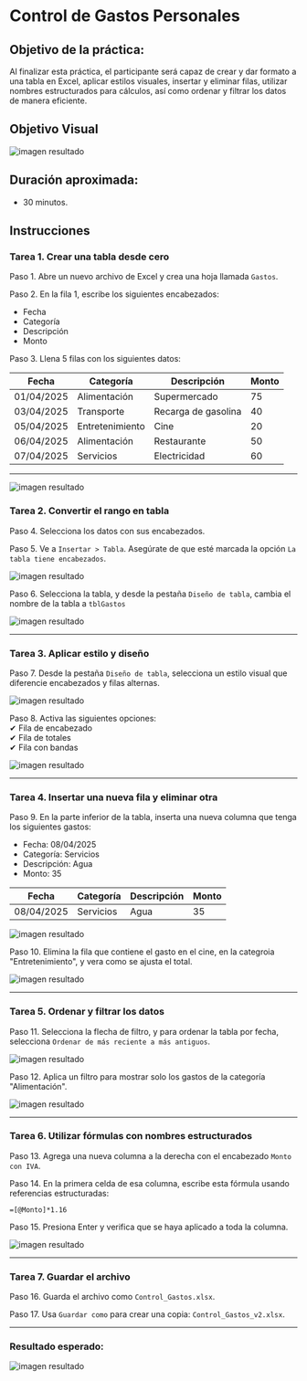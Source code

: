 # Control de Gastos Personales

## Objetivo de la práctica:

Al finalizar esta práctica, el participante será capaz de crear y dar formato a una tabla en Excel, aplicar estilos visuales, insertar y eliminar filas, utilizar nombres estructurados para cálculos, así como ordenar y filtrar los datos de manera eficiente.

## Objetivo Visual

![imagen resultado](../images/cap6_obj.png)

## Duración aproximada:
- 30 minutos.

## Instrucciones

### Tarea 1. **Crear una tabla desde cero**

Paso 1. Abre un nuevo archivo de Excel y crea una hoja llamada `Gastos`.

Paso 2. En la fila 1, escribe los siguientes encabezados:

- Fecha  
- Categoría  
- Descripción  
- Monto  

Paso 3. Llena 5 filas con los siguientes datos:

| Fecha      | Categoría     | Descripción       | Monto |
|------------|----------------|--------------------|--------|
| 01/04/2025 | Alimentación   | Supermercado       | 75     |
| 03/04/2025 | Transporte     | Recarga de gasolina| 40     |
| 05/04/2025 | Entretenimiento| Cine               | 20     |
| 06/04/2025 | Alimentación   | Restaurante        | 50     |
| 07/04/2025 | Servicios      | Electricidad       | 60     |

---

![imagen resultado](../images/cap6_1.png)

### Tarea 2. **Convertir el rango en tabla**

Paso 4. Selecciona los datos con sus encabezados.

Paso 5. Ve a `Insertar > Tabla`. Asegúrate de que esté marcada la opción `La tabla tiene encabezados`.

![imagen resultado](../images/cap6_2.png)

Paso 6. Selecciona la tabla, y desde la pestaña `Diseño de tabla`, cambia el nombre de la tabla a `tblGastos` 

![imagen resultado](../images/cap6_3.png)

---

### Tarea 3. **Aplicar estilo y diseño**

Paso 7. Desde la pestaña `Diseño de tabla`, selecciona un estilo visual que diferencie encabezados y filas alternas.

![imagen resultado](../images/cap6_4.png)

Paso 8. Activa las siguientes opciones:  
✔ Fila de encabezado  
✔ Fila de totales  
✔ Fila con bandas

![imagen resultado](../images/cap6_5.png)

---

### Tarea 4. **Insertar una nueva fila y eliminar otra**

Paso 9. En la parte inferior de la tabla, inserta una nueva columna que tenga los siguientes gastos:  

- Fecha: 08/04/2025  
- Categoría: Servicios  
- Descripción: Agua  
- Monto: 35

| Fecha      | Categoría     | Descripción       | Monto |
|------------|----------------|--------------------|--------|
| 08/04/2025  | Servicios   |      Agua       | 35     |

![imagen resultado](../images/cap6_6.png)

Paso 10. Elimina la fila que contiene el gasto en el cine, en la categroia "Entretenimiento", y vera como se ajusta el total.

![imagen resultado](../images/cap6_7.png)

---

### Tarea 5. **Ordenar y filtrar los datos**

Paso 11. Selecciona la flecha de filtro, y para ordenar la tabla por fecha, selecciona `Ordenar de más reciente a más antiguos`.

![imagen resultado](../images/cap6_8.png)

Paso 12. Aplica un filtro para mostrar solo los gastos de la categoría "Alimentación".

![imagen resultado](../images/cap6_9.png)

---

### Tarea 6. **Utilizar fórmulas con nombres estructurados**

Paso 13. Agrega una nueva columna a la derecha con el encabezado `Monto con IVA`.

Paso 14. En la primera celda de esa columna, escribe esta fórmula usando referencias estructuradas:

```excel
=[@Monto]*1.16
```

Paso 15. Presiona Enter y verifica que se haya aplicado a toda la columna.

![imagen resultado](../images/cap6_10.png)

---

### Tarea 7. **Guardar el archivo**

Paso 16. Guarda el archivo como `Control_Gastos.xlsx`.

Paso 17. Usa `Guardar como` para crear una copia: `Control_Gastos_v2.xlsx`.

---

### Resultado esperado:

![imagen resultado](../images/cap6_resultado.png)
